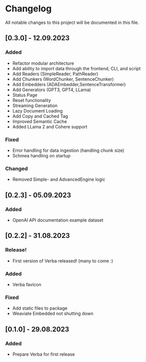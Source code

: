 # Changelog

All notable changes to this project will be documented in this file.

## [0.3.0] - 12.09.2023

### Added
- Refactor modular architecture
- Add ability to import data through the frontend, CLI, and script
- Add Readers (SimpleReader, PathReader)
- Add Chunkers (WordChunker, SentenceChunker)
- Add Embedders (ADAEmbedder,SentenceTransformer)
- Add Generators (GPT3, GPT4, LLama)
- Status Page
- Reset functionality
- Streaming Generation
- Lazy Document Loading
- Add Copy and Cached Tag
- Improved Semantic Cache
- Added LLama 2 and Cohere support

### Fixed
- Error handling for data ingestion (handling chunk size)
- Schmea handling on startup

### Changed
- Removed Simple- and AdvancedEngine logic

## [0.2.3] - 05.09.2023

### Added
- OpenAI API documentation example dataset

## [0.2.2] - 31.08.2023

### Release!
- First version of Verba released! (many to come :)

### Added
- Verba favicon

### Fixed
- Add static files to package
- Weaviate Embedded not shutting down

## [0.1.0] - 29.08.2023

### Added
- Prepare Verba for first release


